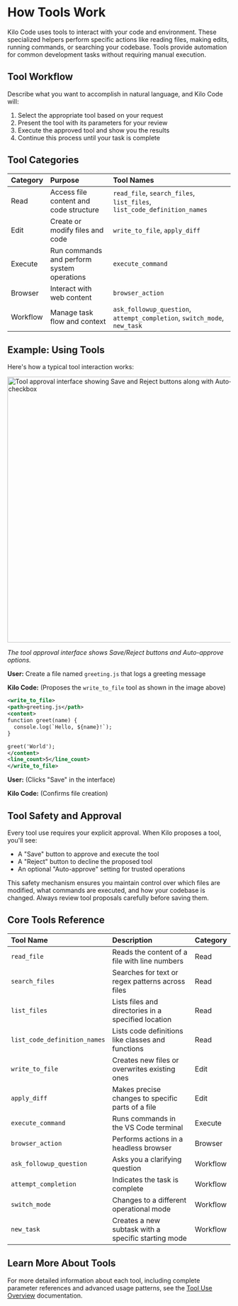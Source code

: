 # How Tools Work

Kilo Code uses tools to interact with your code and environment. These specialized helpers perform specific actions like reading files, making edits, running commands, or searching your codebase. Tools provide automation for common development tasks without requiring manual execution.

## Tool Workflow

Describe what you want to accomplish in natural language, and Kilo Code will:

1. Select the appropriate tool based on your request
2. Present the tool with its parameters for your review
3. Execute the approved tool and show you the results
4. Continue this process until your task is complete

## Tool Categories

| Category | Purpose                                    | Tool Names                                                               |
| :------- | :----------------------------------------- | :----------------------------------------------------------------------- |
| Read     | Access file content and code structure     | `read_file`, `search_files`, `list_files`, `list_code_definition_names`  |
| Edit     | Create or modify files and code            | `write_to_file`, `apply_diff`                                            |
| Execute  | Run commands and perform system operations | `execute_command`                                                        |
| Browser  | Interact with web content                  | `browser_action`                                                         |
| Workflow | Manage task flow and context               | `ask_followup_question`, `attempt_completion`, `switch_mode`, `new_task` |

## Example: Using Tools

Here's how a typical tool interaction works:

<img src="/docs/img/how-tools-work/how-tools-work.png" alt="Tool approval interface showing Save and Reject buttons along with Auto-approve checkbox" width="600" />

_The tool approval interface shows Save/Reject buttons and Auto-approve options._

**User:** Create a file named `greeting.js` that logs a greeting message

**Kilo Code:** (Proposes the `write_to_file` tool as shown in the image above)

```xml
<write_to_file>
<path>greeting.js</path>
<content>
function greet(name) {
  console.log(`Hello, ${name}!`);
}

greet('World');
</content>
<line_count>5</line_count>
</write_to_file>
```

**User:** (Clicks "Save" in the interface)

**Kilo Code:** (Confirms file creation)

## Tool Safety and Approval

Every tool use requires your explicit approval. When Kilo proposes a tool, you'll see:

- A "Save" button to approve and execute the tool
- A "Reject" button to decline the proposed tool
- An optional "Auto-approve" setting for trusted operations

This safety mechanism ensures you maintain control over which files are modified, what commands are executed, and how your codebase is changed. Always review tool proposals carefully before saving them.

## Core Tools Reference

| Tool Name                    | Description                                         | Category |
| :--------------------------- | :-------------------------------------------------- | :------- |
| `read_file`                  | Reads the content of a file with line numbers       | Read     |
| `search_files`               | Searches for text or regex patterns across files    | Read     |
| `list_files`                 | Lists files and directories in a specified location | Read     |
| `list_code_definition_names` | Lists code definitions like classes and functions   | Read     |
| `write_to_file`              | Creates new files or overwrites existing ones       | Edit     |
| `apply_diff`                 | Makes precise changes to specific parts of a file   | Edit     |
| `execute_command`            | Runs commands in the VS Code terminal               | Execute  |
| `browser_action`             | Performs actions in a headless browser              | Browser  |
| `ask_followup_question`      | Asks you a clarifying question                      | Workflow |
| `attempt_completion`         | Indicates the task is complete                      | Workflow |
| `switch_mode`                | Changes to a different operational mode             | Workflow |
| `new_task`                   | Creates a new subtask with a specific starting mode | Workflow |

## Learn More About Tools

For more detailed information about each tool, including complete parameter references and advanced usage patterns, see the [Tool Use Overview](/features/tools/tool-use-overview) documentation.
